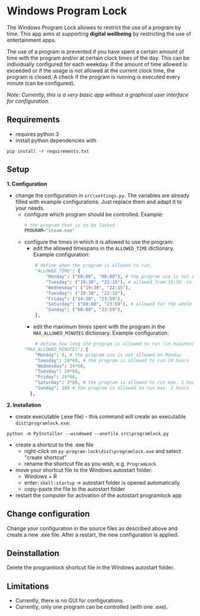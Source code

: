 # Windows Program Lock

The Windows Program Lock allowes to restrict the use of a program by time. 
This app aims at supporting **digital wellbeing** by restricting the use of entertainment apps.

The use of a program is prevented if you have spent a certain amount of time with the program and/or at certain clock times of the day.
This can be individually configured for each weekday.
If the amount of time allowed is exceeded or if the usage is not allowed at the current clock time, the program is closed.
A check if the program is running is executed every minute (can be configured).

*Note: Currently, this is a very basic app without a graphical user interface for configuration.*

## Requirements
- requires python 3
- install python dependencies with 
  
```shell
pip install -r requirements.txt
```

## Setup
**1. Configuration**
- change the configuration in `src\settings.py`. The variables are already filled with example configurations. Just replace them and adapt it to your needs.
  - configure which program should be controlled. Example:
    ```python
    # the program that is to be locked
    PROGRAM="steam.exe" 
    ```
  - configure the times in which it is allowed to use the program:
    - edit the allowed timespans in the `ALLOWED_TIME` dictionary.  
    Example configuration:
    ```python
        # define when the program is allowed to run.
        "ALLOWED_TIME": {
            "Monday": ("00:00", "00:00"), # the program use is not allowed on Monday    
            "Tuesday": ("19:30", "22:15"), # allowed from 19:30 -to 22:15
            "Wednesday": ("19:30", "22:15"), 
            "Tuesday": ("19:30", "22:15"),
            "Friday": ("14:30", "23:59"),
            "Saturday": ("00:00", "23:59"), # allowed for the whole day
            "Sunday": ("00:00", "23:59"), 
        },
    ```
    - edit the maximum times spent with the program in the `MAX_ALLOWED_MINUTES` dictionary. Example configuration:
    ```python
        # define how long the program is allowed to run (in minutes)
    "MAX_ALLOWED_MINUTES": {
        "Monday": 0, # the program use is not allowed on Monday
        "Tuesday": 24*60, # the program is allowed to run 24 hours
        "Wednesday": 24*60,
        "Tuesday": 24*60,
        "Friday": 24*60,
        "Saturday": 3*60, # the program is allowed to run max. 3 hours
        "Sunday": 180 # the program is allowed to run max. 3 hours
      },
    ```

**2. Installation**
- create executable (.exe file) - this command will create an executable `dist\programlock.exe`: 
```shell
python -m PyInstaller --windowed --onefile src\programlock.py
```
- create a shortcut to the .exe file
  - right-click on `py-program-lock\dist\programlock.exe` and select "create shortcut"
  - rename the shortcut file as you wish, e.g. `ProgramLock`
- move your shortcut file to the Windows autostart folder: 
  - Windows + R
  - enter: `shell:startup` -> autostart folder is opened automatically
  - copy-paste the file to the autostart folder
- restart the computer for activation of the autostart programlock app

## Change configuration
Change your configuration in the source files as described above and create a new .exe file. After a restart, the new configuration is applied.

## Deinstallation
Delete the programlock shortcut file in the Windows autostart folder.

## Limitations

- Currently, there is no GUI for configurations.
- Currently, only one program can be controlled (with one .exe).
